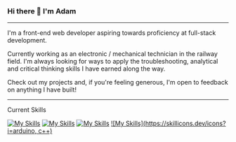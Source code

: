 ### Hi there 👋 I'm Adam

---

I'm a front-end web developer aspiring towards proficiency at full-stack development.

Currently working as an electronic / mechanical technician in the railway field. I'm always looking for ways to apply the troubleshooting, analytical and critical thinking skills I have earned along the way.

Check out my projects and, if you're feeling generous, I'm open to feedback on anything I have built!

---

Current Skills

[![My Skills](https://skillicons.dev/icons?i=html,css,sass)](https://skillicons.dev)
[![My Skills](https://skillicons.dev/icons?i=js,react,bootstrap,jquery)](https://skillicons.dev)
[![My Skills](https://skillicons.dev/icons?i=webpack,github,git,jest)](https://skillicons.dev)
[![My Skills](https://skillicons.dev/icons?i=arduino, c++)](https://skillicons.dev)

